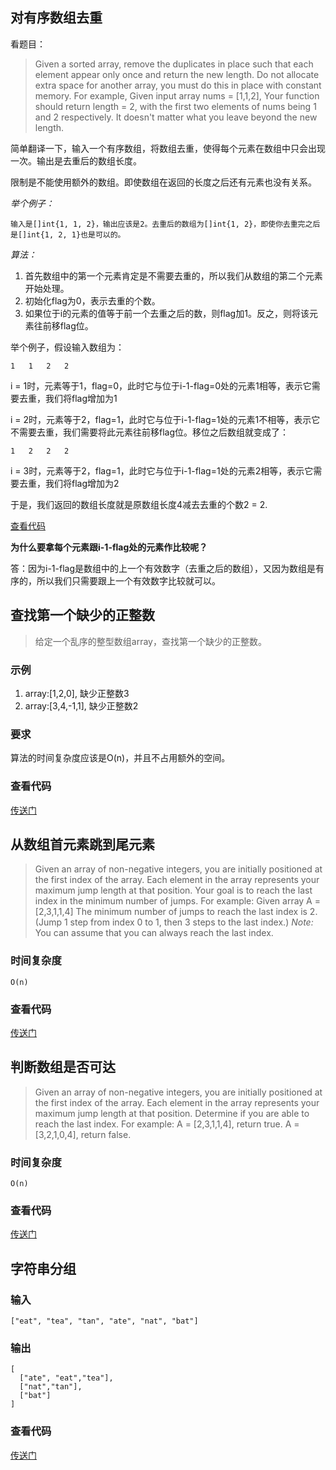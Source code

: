 ## 对有序数组去重

看题目：

> Given a sorted array, remove the duplicates in place such that each element appear only once and return the new length.
Do not allocate extra space for another array, you must do this in place with constant memory.
For example,
Given input array nums = [1,1,2],
Your function should return length = 2, with the first two elements of nums being 1 and 2 respectively. It doesn't matter what you leave beyond the new length.

简单翻译一下，输入一个有序数组，将数组去重，使得每个元素在数组中只会出现一次。输出是去重后的数组长度。

限制是不能使用额外的数组。即使数组在返回的长度之后还有元素也没有关系。

*举个例子：*

    输入是[]int{1, 1, 2}，输出应该是2。去重后的数组为[]int{1, 2}，即使你去重完之后是[]int{1, 2, 1}也是可以的。

*算法：*

1. 首先数组中的第一个元素肯定是不需要去重的，所以我们从数组的第二个元素开始处理。
2. 初始化flag为0，表示去重的个数。
3. 如果位于i的元素的值等于前一个去重之后的数，则flag加1。反之，则将该元素往前移flag位。

举个例子，假设输入数组为：

    1   1   2   2

i = 1时，元素等于1，flag=0，此时它与位于i-1-flag=0处的元素1相等，表示它需要去重，我们将flag增加为1

i = 2时，元素等于2，flag=1，此时它与位于i-1-flag=1处的元素1不相等，表示它不需要去重，我们需要将此元素往前移flag位。移位之后数组就变成了：

    1   2   2   2

i = 3时，元素等于2，flag=1，此时它与位于i-1-flag=1处的元素2相等，表示它需要去重，我们将flag增加为2

于是，我们返回的数组长度就是原数组长度4减去去重的个数2 = 2.

[查看代码](https://github.com/BlurtHeart/algorithms/tree/master/array/duplicate.go)

**为什么要拿每个元素跟i-1-flag处的元素作比较呢？**

答：因为i-1-flag是数组中的上一个有效数字（去重之后的数组），又因为数组是有序的，所以我们只需要跟上一个有效数字比较就可以。


## 查找第一个缺少的正整数

> 给定一个乱序的整型数组array，查找第一个缺少的正整数。

### 示例

1. array:[1,2,0], 缺少正整数3
2. array:[3,4,-1,1], 缺少正整数2

### 要求

算法的时间复杂度应该是O(n)，并且不占用额外的空间。

### 查看代码

[传送门](https://github.com/BlurtHeart/algorithms/tree/master/array/find.go#L4)

## 从数组首元素跳到尾元素

> Given an array of non-negative integers, you are initially positioned at the first index of the array.
  Each element in the array represents your maximum jump length at that position.
  Your goal is to reach the last index in the minimum number of jumps.
  For example:
  Given array A = [2,3,1,1,4]
  The minimum number of jumps to reach the last index is 2. (Jump 1 step from index 0 to 1, then 3 steps to the last index.)
  *Note:*
  You can assume that you can always reach the last index.

### 时间复杂度

    O(n)

### 查看代码

[传送门](https://github.com/BlurtHeart/algorithms/tree/master/array/find.go#L24)

## 判断数组是否可达

> Given an array of non-negative integers, you are initially positioned at the first index of the array.
  Each element in the array represents your maximum jump length at that position.
  Determine if you are able to reach the last index.
  For example:
  A = [2,3,1,1,4], return true.
  A = [3,2,1,0,4], return false.

### 时间复杂度

    O(n)

### 查看代码

[传送门](https://github.com/BlurtHeart/algorithms/tree/master/array/find.go#L41)

## 字符串分组

### 输入

    ["eat", "tea", "tan", "ate", "nat", "bat"]

### 输出

    [
      ["ate", "eat","tea"],
      ["nat","tan"],
      ["bat"]
    ]

### 查看代码

[传送门](https://github.com/BlurtHeart/algorithms/tree/master/array/string_array.go#L9)